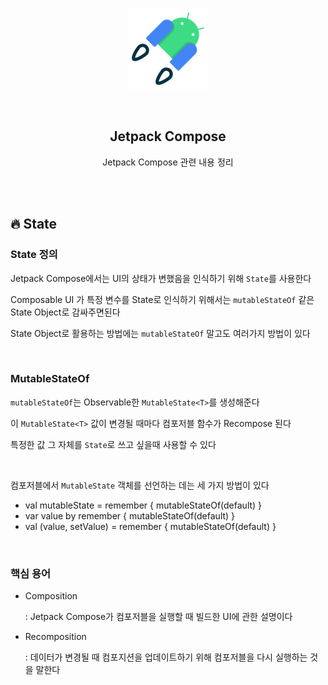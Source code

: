 <div align="center">
  <p>
    <img src="../README.assets/jetpack-hero.png">
  </p>
  <br>
  <h2>Jetpack Compose</h2>
  <p>Jetpack Compose 관련 내용 정리</p>
  <br>
  <br>
</div>




## 🔥 State

### State 정의

Jetpack Compose에서는 UI의 상태가 변했음을 인식하기 위해 `State`를 사용한다

Composable UI 가 특정 변수를 State로 인식하기 위해서는 `mutableStateOf` 같은 State Object로 감싸주면된다

State Object로 활용하는 방법에는 `mutableStateOf` 말고도 여러가지 방법이 있다

<br>

### MutableStateOf

`mutableStateOf`는 Observable한 `MutableState<T>`를 생성해준다

이 `MutableState<T>` 값이 변경될 때마다 컴포저블 함수가 Recompose 된다

특정한 값 그 자체를 `State`로 쓰고 싶을때 사용할 수 있다

<br>

컴포저블에서 `MutableState` 객체를 선언하는 데는 세 가지 방법이 있다

- val mutableState = remember { mutableStateOf(default) }
- var value by remember { mutableStateOf(default) }
- val (value, setValue) = remember { mutableStateOf(default) }

<br>

### 핵심 용어

- Composition

  : Jetpack Compose가 컴포저블을 실행할 때 빌드한 UI에 관한 설명이다

- Recomposition

  : 데이터가 변경될 때 컴포지션을 업데이트하기 위해 컴포저블을 다시 실행하는 것을 말한다
